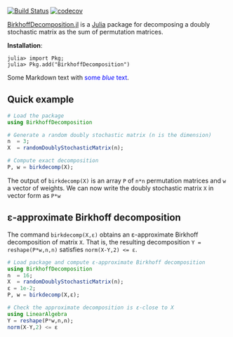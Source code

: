 [![Build Status](https://travis-ci.com/vvalls/BirkhoffDecomposition.jl.svg?token=wfxaqfDxVdXnz8s4hjc3&branch=master)](https://travis-ci.com/vvalls/BirkhoffDecomposition.jl)
[![codecov](https://codecov.io/gh/vvalls/BirkhoffDecomposition.jl/branch/master/graph/badge.svg?token=L3R6JM6Q65)](https://codecov.io/gh/vvalls/BirkhoffDecomposition.jl)

[BirkhoffDecomposition.jl](https://github.com/vvalls/BirkhoffDecomposition.jl) is a [Julia](https://julialang.org) package for decomposing a doubly stochastic matrix as the sum of permutation matrices. 

**Installation**: 
```
julia> import Pkg; 
julia> Pkg.add("BirkhoffDecomposition")
```

<p>Some Markdown text with <span style="color:blue">some <em>blue</em> text</span>.</p>


## Quick example

```julia
# Load the package
using BirkhoffDecomposition

# Generate a random doubly stochastic matrix (n is the dimension)
n  = 3;             
X  = randomDoublyStochasticMatrix(n);

# Compute exact decomposition
P, w = birkdecomp(X);
```
The output of ``birkdecomp(X)`` is an array ``P`` of ``n*n`` permutation matrices and ``w`` a vector of weights. We can now write the doubly stochastic matrix ``X`` in vector form as ``P*w``

##  ε-approximate Birkhoff decomposition

The command ``birkdecomp(X,ε)`` obtains an ε-approximate Birkhoff decomposition of matrix ``X``. That is, the resulting decomposition ``Y = reshape(P*w,n,n)`` satisfies  ``norm(X-Y,2) <= ε``. 

```julia
# Load package and compute ε-approximate Birkhoff decomposition
using BirkhoffDecomposition
n  = 16;             
X  = randomDoublyStochasticMatrix(n);
ε = 1e-2;
P, w = birkdecomp(X,ε);

# Check the approximate decomposition is ε-close to X
using LinearAlgebra
Y = reshape(P*w,n,n);
norm(X-Y,2) <= ε
```
